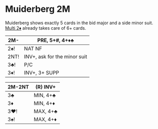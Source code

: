 # Muiderberg 2M

Muiderberg shows exactly 5 cards in the bid major and a side minor suit.
[Multi 2♦](2D_Multi.md) already takes care of 6+ cards.

| 2M-   | PRE, 5+#, 4+♦♣ |
|-------|----------------|
| 2♠!   | NAT NF
| 2NT!  | INV+, ask for the minor suit
| 3♣!   | P/C
| 3♦!   | INV+, 3+ SUPP

| 2M-2NT | (R) INV+ |
|--------|----------|
| 3♣     | MIN, 4+♣ |
| 3♦     | MIN, 4+♦ |
| 3♥!    | MAX, 4+♣ |
| 3♠!    | MAX, 4+♦ |
